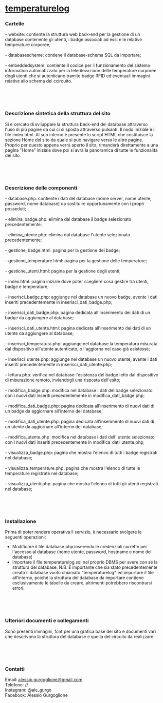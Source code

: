 # [temperaturelog](http://temperaturelog.altervista.org/)

<h3><b>Cartelle</b></h3>
- website: contiente la struttura web back-end per la gestione di un database contenente gli utenti, i badge associati ad essi e le relative temperature corporee;
<br><br>
- databasescheme: contiene il database-schema SQL da importare;
<br><br>
- embeddedsystem: contiente il codice per il funzionamento del sistema informatico automatizzato per la telerilevazione delle temperature corporee degli utenti che si autenticano tramite badge RFID ed eventuali immagini relative allo schema del ccircuito.
<br><br>

<br><br>
<h3><b>Descrizione sintetica della struttura del sito</b></h3>
Si è cercato di sviluppare la struttura back-end del database attraverso l'uso di più pagine da cui ci si sposta attraverso pulsanti. 
Il nodo iniziale è il file index.html. Al suo interno è presente lo script HTML che costituisce la sezione Home del sito da quale si può navigare verso le altre pagine.
Proprio per questo appena verrà aperto il sito, rimanderà direttamente a una pagina "Home" iniziale dove poi si avrà la panoramica di tutte le funzionalità del sito.

<br><br><br>
<h3><b>Descrizione delle componenti</b></h3>
- database.php: contiente i dati del database (nome server, nome utente, password, nome database) da sostituire opportunamente con i propri posseduti;
<br><br>
- elimina_badge.php: elimina dal database il badge selezionato precedentemente;
<br><br>
- elimina_utente.php: elimina dal database l'utente selezionato precedentemente;
<br><br>
- gestione_badge.html: pagina per la gestione dei badge;
<br><br>
- gestione_temperature.html: pagina per la gestione delle temperature;
<br><br>
- gestione_utenti.html: pagina per la gestione degli utenti;
<br><br>
- index.html: pagina iniziale dove poter scegliere cosa gestire tra utenti, badge e temperature;
<br><br>
- inserisci_badge.php: aggiunge nel database un nuovo badge, avente i dati inseriti precedentemente in inserisci_dati_badge.php;
<br><br>
- inserisci_dati_badge.php: pagina dedicata all'inserimento dei dati di un badge da aggiungere al database;
<br><br>
- inserisci_dati_utente.html: pagina dedicata all'inserimento dei dati di un utente da aggiungere al database;
<br><br>
- inserisci_temperatura.php: aggiunge nel database la temperatura misurata dal dispositivo all'utente autenticato, o l'aggiorna nel caso già esistesse;
<br><br>
- inserisci_utente.php: aggiunge nel database un nuovo utente, avente i dati inseriti precedentemente in inserisci_dati_utente.php;
<br><br>
- lettura.php: verifica nel database l'esistenza del badge letto dal dispositivo di misurazione remoto, inviandogli una risposta dell'esito;
<br><br>
- modifica_badge.php: modifica nel database i dati del badge selezionato con i nuovi dati inseriti precedentemente in modifica_dati_badge.php;
<br><br>
- modifica_dati_badge.php: pagina dedicata all'inserimento di nuovi dati di un badge da aggiornare all'interno del database;
<br><br>
- modifica_dati_utente.php: pagina dedicata all'inserimento di nuovi dati di un utente da aggiornare all'interno del database;
<br><br>
- modifica_utente.php: modifica nel database i dati dell' utente selezionato con i  nuovi dati inseriti precedentemente in modifica_dati_utente.php;
<br><br>
- visualizza_badge.php: pagina che mostra l'elenco di tutti i badge registrati nel database;
<br><br>
- visualizza_temperature.php: pagina che mostra l'elenco di tutte le temperature registrate nel database;
<br><br>
- visualizza_utenti.php: pagina che mostra l'elenco di tutti gli utenti registrati nel database;

<br><br><br>
<b><h3>Installazione</b></h3>
Prima di poter rendere operativa il servizio, è necessario svolgere le seguenti operazioni:
- Modificare il file database.php inserendo le credenziali corrette per l'accesso al database (nome utente, password, hostname e nome del database)
- Importare il file temperaturelog.sql nel proprio DBMS per avere con sé la struttura del database.
N.B. È importante che sia stato precedentemente creato il database vuoto chiamato "temperaturelog" ed importare il file all'interno, poiché la struttura del database da importare contiene esclusivamente le tabelle da creare, altrimenti potrebbero riscontrarsi errori.

<br><br><br>
<b><h3>Ulteriori documenti e collegamenti</b></h3>
Sono presenti immagini, font per una grafica base del sito e documenti vari che descrivono la struttura del database e quella del circuito da realizzare.

<br><br><br>
<b><h3>Contatti</b></h3>
Email: alessio.gurgoglione@gmail.com
<br>
Telefono: //
<br>
Instagram: @ale_gurgo
<br>
Facebook: Alessio Gurgoglione
<br>
